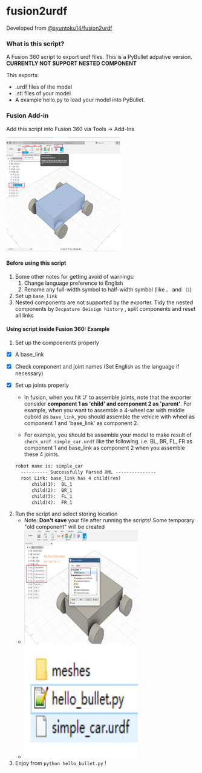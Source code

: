 # fusion2urdf

Developed from [@syuntoku14/fusion2urdf](https://github.com/syuntoku14/fusion2urdf)

### What is this script?

A Fusion 360 script to export urdf files. This is a PyBullet adpative version.  **CURRENTLY NOT SUPPORT NESTED COMPONENT** 

This exports:

* .urdf files of the model
* .stl files of your model
* A example hello.py to load your model into PyBullet.

### Fusion Add-in
Add this script into Fusion 360 via Tools -> Add-Ins

<img src="https://github.com/yanshil/fusion2urdf/blob/images/addin.png" alt="addin" title="Fusion Add-in" width="300" height="300">

#### Before using this script

1. Some other notes for getting avoid of warnings: 
   1. Change language preference to English
   2. Rename any full-width symbol to half-width symbol (like `。` and `（）`)
2. Set up `base_link`
3. Nested components are not supported by the exporter. Tidy the nested components by `Decpature Deisign history` , split components and reset all links

#### Using script inside Fusion 360: Example

1. Set up the compoenents properly

- [x] A base_link

- [x] Check component and joint names (Set English as the language if necessary)

- [x] Set up joints properly
	
	* In fusion, when you hit 'J' to assemble joints, note that the exporter consider **component 1 as 'child' and component 2 as 'parent'**. For example, when you want to assemble a 4-wheel car with middle cuboid as `base_link`, you should assemble the vehicle with wheel as component 1 and 'base_link' as component 2.

	* For example, you should be assemble your model to make result of `check_urdf simple_car.urdf`  like the following. i.e. BL, BR, FL, FR as component 1 and base_link as component 2 when you assemble these 4 joints.
	```
    robot name is: simple_car
	  ---------- Successfully Parsed XML ---------------
	  root Link: base_link has 4 child(ren)
	      child(1):  BL_1
	      child(2):  BR_1
	      child(3):  FL_1
	      child(4):  FR_1
	```

2. Run the script and select storing location
   * Note: **Don't save** your file after running the scripts! Some temporary "old component" will be created
   * <img src="https://github.com/yanshil/fusion2urdf/blob/images/2.png" alt="2" title="outputs" width="300" height="300">
   * <img src="https://github.com/yanshil/fusion2urdf/blob/images/files.png" alt="files" title="files" width="300" height="300">
3. Enjoy from `python hello_bullet.py` !

